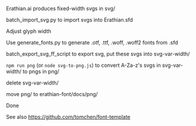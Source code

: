Erathian.ai produces fixed-width svgs in svg/

batch_import_svg.py to import svgs into Erathian.sfd

Adjust glyph width

Use generate_fonts.py to generate .otf, .ttf, .woff, .woff2 fonts from .sfd

batch_export_svg_ff_script to export svg, put these svgs into svg-var-width/

`npm run png` (or `node svg-to-png.js`) to convert A-Za-z's svgs in svg-var-width/ to pngs in png/

delete svg-var-width/

move png/ to erathian-font/docs/png/

Done

See also https://github.com/tomchen/font-template
